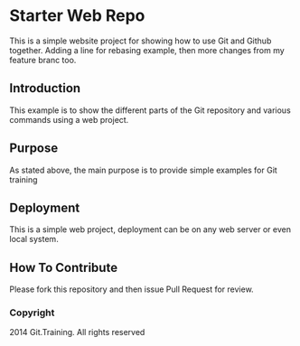 # Starter Web Repo

This is a simple website project for showing how to use Git and Github together. Adding a line for rebasing example, then more changes from my feature branc too.

## Introduction

This example is to show the different parts of the Git repository and various commands using a web project.

## Purpose

As stated above, the main purpose is to provide simple examples for Git training

## Deployment

This is a simple web project, deployment can be on any web server or even local system.

## How To Contribute

Please fork this repository and then issue Pull Request for review.

### Copyright

2014 Git.Training. All rights reserved